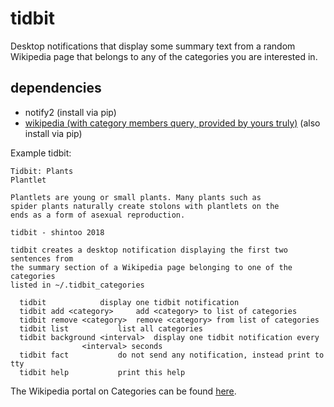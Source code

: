 # tidbit

Desktop notifications that display some summary text from a random Wikipedia page that belongs to any of the categories you are interested in.

## dependencies
* notify2 (install via pip)
* [wikipedia (with category members query, provided by yours truly)](https://github.com/shintoo/Wikipedia) (also install via pip)

Example tidbit:
```
Tidbit: Plants
Plantlet

Plantlets are young or small plants. Many plants such as
spider plants naturally create stolons with plantlets on the
ends as a form of asexual reproduction.
```


```
tidbit - shintoo 2018

tidbit creates a desktop notification displaying the first two sentences from
the summary section of a Wikipedia page belonging to one of the categories
listed in ~/.tidbit_categories

  tidbit			display one tidbit notification
  tidbit add <category>		add <category> to list of categories
  tidbit remove <category>	remove <category> from list of categories
  tidbit list			list all categories
  tidbit background <interval>	display one tidbit notification every
				<interval> seconds
  tidbit fact			do not send any notification, instead print to tty
  tidbit help			print this help
```

The Wikipedia portal on Categories can be found [here](https://en.wikipedia.org/wiki/Portal:Contents/Categories).
